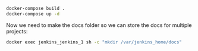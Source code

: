 ```bash
docker-compose build .
docker-compose up -d
```

Now we need to make the docs folder so we can store the docs for multiple projects: 


```bash
docker exec jenkins_jenkins_1 sh -c "mkdir /var/jenkins_home/docs"

```
